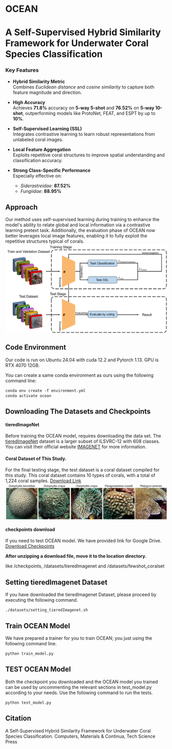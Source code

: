 # OCEAN
# A Self-Supervised Hybrid Similarity Framework for Underwater Coral Species Classification

### Key Features

- **Hybrid Similarity Metric**  
  Combines *Euclidean distance* and *cosine similarity* to capture both feature magnitude and direction.

- **High Accuracy**  
  Achieves **71.8%** accuracy on **5-way 5-shot** and **76.52%** on **5-way 10-shot**, outperforming models like ProtoNet, FEAT, and ESPT by up to **10%**.

- **Self-Supervised Learning (SSL)**  
  Integrates contrastive learning to learn robust representations from unlabeled coral images.

- **Local Feature Aggregation**  
  Exploits repetitive coral structures to improve spatial understanding and classification accuracy.

- **Strong Class-Specific Performance**  
  Especially effective on:
  - *Siderastreidae*: **87.52%**
  - *Fungiidae*: **88.95%**


## Approach
Our method uses self-supervised learning during training to enhance the model's ability to relate global and local information via a contrastive learning pretext task. 
Additionally, the evaluation phase of OCEAN now better leverages local image features, enabling it to fully exploit the repetitive structures typical of corals.
![Fig_OCEAN](Fig_OCEAN.jpg)


## Code Environment
Our code is run on Ubuntu 24.04 with cuda 12.2 and Pytorch 1.13. GPU is RTX 4070 12GB.


You can create a same conda environment as ours using the following command line:
```
conda env create -f environment.yml
conda activate ocean
```


## Downloading The Datasets and Checkpoints
#### tieredImageNet
Before training the OCEAN model, requires downloading the data set.
The [tieredImageNet](https://paperswithcode.com/dataset/tieredimagenet) dataset is a larger subset of ILSVRC-12 with 608 classes. You can visit their official website [IMAGENET](https://www.image-net.org/index.php) for more information.


#### Coral Dataset of This Study.
For the final testing stage, the test dataset is a coral dataset compiled for this study. This coral dataset contains 10 types of corals, with a total of 1,224 coral samples. [Download Link](https://drive.google.com/file/d/19m0PyqhWPLPRX6YX1d38CkJbwKemqGMQ/view?usp=sharing)
![coral_img1](coral_img.jpg)


#### checkpoints download
If you need to test OCEAN model. We have provided 
link for Google Drive.
[Download Checkpoints](https://drive.google.com/file/d/1Q2547d6ZxUBgSd-AJYt5j9z6HHZwi0_Y/view?usp=sharing)

**After unzipping a download file, move it to the location directory.** 

like /checkpoints, /datasets/tieredImagenet and /datasets/fewshot_coralset

## Setting tieredImagenet Dataset
If you have downloaded the tieredImagenet Dataset, please proceed by executing the following command.
```
./datasets/setting_tieredImagenet.sh
```

## Train OCEAN Model
We have prepared a trainer for you to train OCEAN; you just using the following command line.
```
python train_model.py
```


## TEST OCEAN Model
Both the checkpoint you downloaded and the OCEAN model you trained can be used by uncommenting the relevant sections in test_model.py according to your needs. Use the following command to run the tests.
```
python test_model.py
```

## Citation
A Self-Supervised Hybrid Similarity Framework for Underwater Coral Species Classification. Computers, Materials & Continua, Tech Science Press
